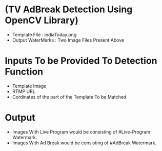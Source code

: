  # (TV AdBreak Detection Using OpenCV Library)

* Template File : indiaToday.png
* Output WaterMarks : Two Image Files Present Above

# Inputs To be Provided To Detection Function
* Template Image
* RTMP URL
* Cordinates of the part of the Template To be Matched

# Output
* Images With Live Program would be consisting of #Live-Program Watermark.
* Images With Ad Break would be consisting of #AdBreak Watermark.
